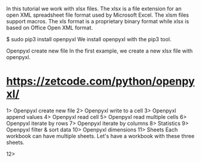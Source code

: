 In this tutorial we work with xlsx files.
The xlsx is a file extension for an open XML spreadsheet file format used by Microsoft Excel.
The xlsm files support macros. 
The xls format is a proprietary binary format while xlsx is based on Office Open XML format.

$ sudo pip3 install openpyxl
We install openpyxl with the pip3 tool.

Openpyxl create new file
In the first example, we create a new xlsx file with openpyxl.

# https://zetcode.com/python/openpyxl/
1> Openpyxl create new file
2> Openpyxl write to a cell
3> Openpyxl append values
4> Openpyxl read cell
5> Openpyxl read multiple cells
6> Openpyxl iterate by rows
7> Openpyxl iterate by columns
8> Statistics
9> Openpyxl filter & sort data
10> Openpyxl dimensions
11> Sheets
    Each workbook can have multiple sheets.
    Let's have a workbook with these three sheets.

12> 